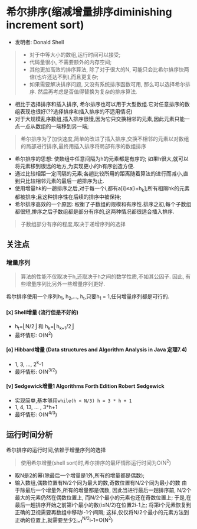 # 希尔排序(缩减增量排序diminishing increment sort)
- 发明者: Donald Shell
> - 对于中等大小的数组,运行时间可以接受; 
> - 代码量很小, 不需要额外的内存空间;
> - 其他更加高效的排序算法, 除了对于很大的N, 可能只会比希尔排序快两倍(也许还达不到),而且更复杂;
> - 如果需要解决排序问题, 又没有系统排序函数可用, 那么可以选择希尔排序. 然后再考虑是否值得替换为复杂的排序算法.

- 相比于选择排序和插入排序, 希尔排序也可以用于大型数组.它对任意排序的数组表现也很好(??选择排序和插入排序的不适用情况) 
- 对于大规模乱序数组,插入排序很慢,因为它只交换相邻的元素,因此元素只能一点一点从数组的一端移到另一端;
> 希尔排序为了加快速度,简单的改进了插入排序,交换不相邻的元素以对数组的局部进行排序,最终用插入排序将局部有序的数组排序
- 希尔排序的思想: 使数组中任意间隔为h的元素都是有序的; 如果h很大,就可以将元素移到很远的地方,为实现更小的h有序创造方便.
- 通过比较相距一定间隔的元素;各趟比较所用的距离随着算法的进行而减小,直到只比较相邻元素的最后一趟排序为止.
- 使用增量hk的一趟排序之后,对于每一个i,都有a[i]≤a[i+h<sub>k</sub>];所有相隔hk的元素都被排序;且这种排序性在后续的排序中被保持;
- 希尔排序高效的一个原因: 权衡了子数组的规模和有序性.排序之初,每个子数组都很短,排序之后子数组都是部分有序的,这两种情况都很适合插入排序.
> 子数组部分有序的程度,取决于递增序列的选择

## 关注点
### 增量序列
> 算法的性能不仅取决于h,还取决于h之间的数学性质,不如其公因子.
> 因此, 有些增量序列比另外一些增量序列更好.

希尔排序使用一个序列h<sub>1</sub>, h<sub>2</sub>,..., h<sub>t</sub>,只要h<sub>1</sub> = 1,任何增量序列都是可行的.

#### [x] Shell增量 (流行但是不好的) 
- h<sub>t</sub>=⎣N/2⎦ 和 h<sub>k</sub>=⎣h<sub>k+1</sub>/2⎦
- 最坏情形: O(N<sup>2</sup>)

#### [o] Hibbard增量 (Data structures and Algorithm Analysis in Java 定理7.4)
- 1, 3, ..., 2<sup>k</sup>-1
- 最坏情形: O(N<sup>3/2</sup>)

#### [v] Sedgewick增量1 Algorithms Forth Edition Robert Sedgewick
- 实现简单,基本够用`while(h < N/3) h = 3 * h + 1`
- 1, 4, 13, ... , 3*h+1
- 最坏情形: O(N<sup>4/3</sup>) 

## 运行时间分析
希尔排序的运行时间,依赖于增量序列的选择
> 使用希尔增量(shell sort)时,希尔排序的最坏情形运行时间为O(N<sup>2</sup>)
- 取N是2的幂(除最后一个增量是1外,所有的增量都是偶数);
- 输入数组,偶数位置有N/2个同为最大的数,奇数位置有N/2个同为最小的数
由于除最后一个增量外,所有的增量都是偶数,
因此当进行最后一趟排序前,
N/2个最大的元素仍然在偶数位置上,
而N/2个最小的元素也还在奇数位置上;
于是,在最后一趟排序开始之前第i个最小的数(i≤N/2)在位置2i-1上;
将第i个元素恢复到正确的卫视需要再数组中移动i-1个间隔;
这样,仅仅将N/2个最小的元素方法到正确的位置上,就需要至少∑<sub>i=1</sub><sup>N/2</sup>i-1=O(N<sup>2</sup>)
 